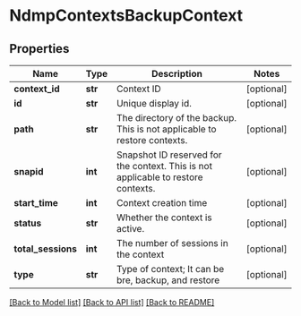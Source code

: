 # NdmpContextsBackupContext

## Properties
Name | Type | Description | Notes
------------ | ------------- | ------------- | -------------
**context_id** | **str** | Context ID | [optional] 
**id** | **str** | Unique display id. | [optional] 
**path** | **str** | The directory of the backup. This is not applicable to restore contexts. | [optional] 
**snapid** | **int** | Snapshot ID reserved for the context. This is not applicable to restore contexts. | [optional] 
**start_time** | **int** | Context creation time | [optional] 
**status** | **str** | Whether the context is active. | [optional] 
**total_sessions** | **int** | The number of sessions in the context | [optional] 
**type** | **str** | Type of context; It can be bre, backup, and restore | [optional] 

[[Back to Model list]](../README.md#documentation-for-models) [[Back to API list]](../README.md#documentation-for-api-endpoints) [[Back to README]](../README.md)


